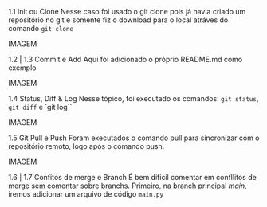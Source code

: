 1.1 Init ou Clone
Nesse caso foi usado o git clone pois já havia criado um repositório no git e somente fiz o download para o local atráves do comando `git clone`

IMAGEM

1.2 | 1.3 Commit e Add
Aqui foi adicionado o próprio README.md como exemplo

IMAGEM

1.4 Status, Diff & Log
Nesse tópico, foi executado os comandos: `git status`, `git diff` e `git log``

IMAGEM

1.5 Git Pull e Push
Foram executados o comando pull para sincronizar com o repositório remoto, logo após o comando push.

IMAGEM

1.6 | 1.7 Confitos de merge e Branch
É bem dificil comentar em confllitos de merge sem comentar sobre branchs. Primeiro, na branch principal *main*, iremos adicionar um arquivo de código `main.py`